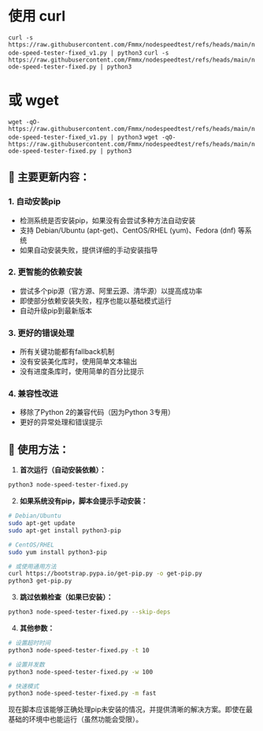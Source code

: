 # 使用 curl
```curl -s https://raw.githubusercontent.com/Fmmx/nodespeedtest/refs/heads/main/node-speed-tester-fixed_v1.py | python3```
```curl -s https://raw.githubusercontent.com/Fmmx/nodespeedtest/refs/heads/main/node-speed-tester-fixed.py | python3```

# 或 wget
```wget -qO- https://raw.githubusercontent.com/Fmmx/nodespeedtest/refs/heads/main/node-speed-tester-fixed_v1.py | python3```
```wget -qO- https://raw.githubusercontent.com/Fmmx/nodespeedtest/refs/heads/main/node-speed-tester-fixed.py | python3```
## 🔧 主要更新内容：

### 1. **自动安装pip** 
- 检测系统是否安装pip，如果没有会尝试多种方法自动安装
- 支持 Debian/Ubuntu (apt-get)、CentOS/RHEL (yum)、Fedora (dnf) 等系统
- 如果自动安装失败，提供详细的手动安装指导

### 2. **更智能的依赖安装**
- 尝试多个pip源（官方源、阿里云源、清华源）以提高成功率
- 即使部分依赖安装失败，程序也能以基础模式运行
- 自动升级pip到最新版本

### 3. **更好的错误处理**
- 所有关键功能都有fallback机制
- 没有安装美化库时，使用简单文本输出
- 没有进度条库时，使用简单的百分比提示

### 4. **兼容性改进**
- 移除了Python 2的兼容代码（因为Python 3专用）
- 更好的异常处理和错误提示

## 📝 使用方法：

1. **首次运行（自动安装依赖）：**
```bash
python3 node-speed-tester-fixed.py
```

2. **如果系统没有pip，脚本会提示手动安装：**
```bash
# Debian/Ubuntu
sudo apt-get update
sudo apt-get install python3-pip

# CentOS/RHEL
sudo yum install python3-pip

# 或使用通用方法
curl https://bootstrap.pypa.io/get-pip.py -o get-pip.py
python3 get-pip.py
```

3. **跳过依赖检查（如果已安装）：**
```bash
python3 node-speed-tester-fixed.py --skip-deps
```

4. **其他参数：**
```bash
# 设置超时时间
python3 node-speed-tester-fixed.py -t 10

# 设置并发数
python3 node-speed-tester-fixed.py -w 100

# 快速模式
python3 node-speed-tester-fixed.py -m fast
```

现在脚本应该能够正确处理pip未安装的情况，并提供清晰的解决方案。即使在最基础的环境中也能运行（虽然功能会受限）。
